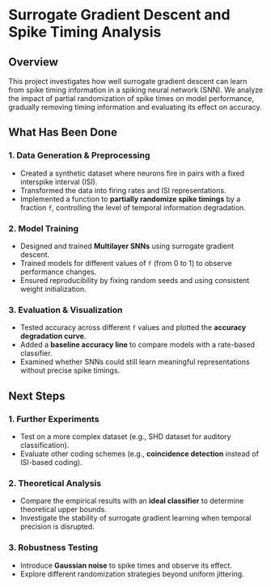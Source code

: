 # **Surrogate Gradient Descent and Spike Timing Analysis**

## **Overview**
This project investigates how well surrogate gradient descent can learn from spike timing information in a spiking neural network (SNN). We analyze the impact of partial randomization of spike times on model performance, gradually removing timing information and evaluating its effect on accuracy.

## **What Has Been Done**
### **1. Data Generation & Preprocessing**
- Created a synthetic dataset where neurons fire in pairs with a fixed interspike interval (ISI).
- Transformed the data into firing rates and ISI representations.
- Implemented a function to **partially randomize spike timings** by a fraction `f`, controlling the level of temporal information degradation.

### **2. Model Training**
- Designed and trained **Multilayer SNNs** using surrogate gradient descent.
- Trained models for different values of `f` (from 0 to 1) to observe performance changes.
- Ensured reproducibility by fixing random seeds and using consistent weight initialization.

### **3. Evaluation & Visualization**
- Tested accuracy across different `f` values and plotted the **accuracy degradation curve**.
- Added a **baseline accuracy line** to compare models with a rate-based classifier.
- Examined whether SNNs could still learn meaningful representations without precise spike timings.

## **Next Steps**
### **1. Further Experiments**
- Test on a more complex dataset (e.g., SHD dataset for auditory classification).
- Evaluate other coding schemes (e.g., **coincidence detection** instead of ISI-based coding).
  
### **2. Theoretical Analysis**
- Compare the empirical results with an **ideal classifier** to determine theoretical upper bounds.
- Investigate the stability of surrogate gradient learning when temporal precision is disrupted.

### **3. Robustness Testing**
- Introduce **Gaussian noise** to spike times and observe its effect.
- Explore different randomization strategies beyond uniform jittering.
